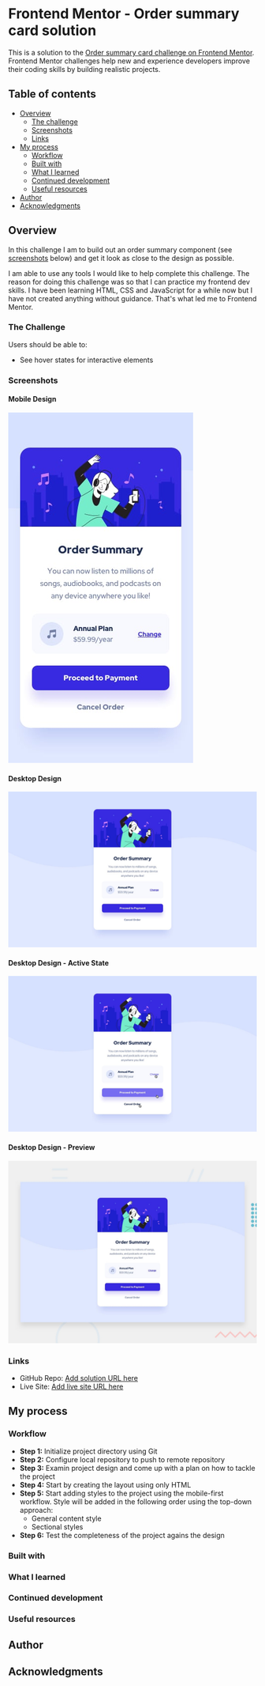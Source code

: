 # Frontend Mentor - Order summary card solution

This is a solution to the [Order summary card challenge on Frontend Mentor](https://www.frontendmentor.io/challenges/order-summary-component-QlPmajDUj). Frontend Mentor challenges help new and experience developers improve their coding skills by building realistic projects.

## Table of contents

- [Overview](#overview)
  - [The challenge](#the-challenge)
  - [Screenshots](#screenshots)
  - [Links](#links)
- [My process](#my-process)
  - [Workflow](#workflow)
  - [Built with](#built-with)
  - [What I learned](#what-i-learned)
  - [Continued development](#continued-development)
  - [Useful resources](#useful-resources)
- [Author](#author)
- [Acknowledgments](#acknowledgments)

## Overview

In this challenge I am to build out an order summary component (see [screenshots](#screenshots) below) and get it look as close to the design as possible.

I am able to use any tools I would like to help complete this challenge. The reason for doing this challenge was so that I can practice my frontend dev skills. I have been learning HTML, CSS and JavaScript for a while now but I have not created anything without guidance. That's what led me to Frontend Mentor.

### The Challenge

Users should be able to:

- See hover states for interactive elements

### Screenshots

#### Mobile Design

![Mobile Design](./design/mobile-design.jpg)

#### Desktop Design

![Desktop Design](./design/desktop-design.jpg)

#### Desktop Design - Active State

![Desktop Design Active State](./design/active-states.jpg)

#### Desktop Design - Preview

![Desktop Preview](./design/desktop-preview.jpg)

### Links

- GitHub Repo: [Add solution URL here](https://your-solution-url.com)
- Live Site: [Add live site URL here](https://your-live-site-url.com)

## My process

### Workflow

- **Step 1:** Initialize project directory using Git
- **Step 2:** Configure local repository to push to remote repository
- **Step 3:** Examin project design and come up with a plan on how to tackle the project
- **Step 4:** Start by creating the layout using only HTML
- **Step 5:** Start adding styles to the project using the mobile-first workflow. Style will be added in the following order using the top-down approach:
  - General content style
  - Sectional styles
- **Step 6:** Test the completeness of the project agains the design

### Built with

### What I learned

### Continued development

### Useful resources

## Author

## Acknowledgments

